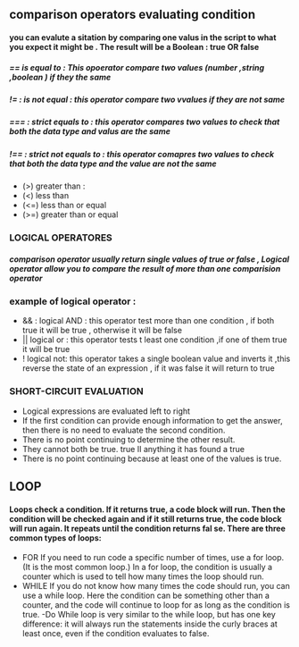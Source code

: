 ## comparison operators evaluating condition 
#### you can evalute a sitation by comparing one valus in the script to what you expect it might be . The result will be a Boolean : true OR false
##### == is equal to : This opoerator compare two values (number ,string ,boolean ) if they the same 
##### != : is not equal : this operator compare two vvalues if they are not same
##### === : strict equals to : this operator compares two values to check that both the data type and valus are the same 
##### !== : strict not equals to : this operator comapres  two values to check that both the data type and the value are not the same 
- (>) greater than :
- (<) less than 
- (<=) less than or equal 
- (>=) greater than or equal 


### LOGICAL OPERATORES
##### comparison operator usually return single values of true or false , Logical operator allow you to compare the result of more than one comparision operator 
### example of logical operator :
- && : logical AND : this operator test more than one condition , if both true it will be true , otherwise it will be false 
- || logical or : this operator tests t least one condition ,if one of them true it will be  true 
- ! logical not: this operator takes a single boolean value and inverts it ,this reverse the state of an expression , if it was false it will return to true 
### SHORT-CIRCUIT EVALUATION 
- Logical expressions are evaluated left to right
- If the first condition can provide enough information to get the answer, then there is no need to evaluate the second condition. 
- There is no point continuing to determine the other result. 
- They cannot both be true. 
true II anything it has found a true 
- There is no point continuing because at least one of the values is true. 

## LOOP
#### Loops check a condition. If it returns true, a code block will run. Then the condition will be checked again and if it still returns true, the code block will run again. It repeats until the condition returns fal se. There are three common types of loops: 
- FOR If you need to run code a specific number of times, use a for loop. (It is the most common loop.) In a for loop, the condition is usually a counter which is used to tell how many times the loop should run. 
- WHILE If you do not know how many times the code should run, you can use a while loop. Here the condition can be something other than a counter, and the code will continue to loop for as long as the condition is true. 
-Do While loop is very similar to the while loop, but has one key difference: it will always run the statements inside the curly braces at least once, even if the condition evaluates to false. 
